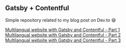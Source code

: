 ## Gatsby + Contentful

Simple repository related to my blog post on Dev.to :smile:

[Multilangual website with Gatsby and Contentful - Part 1](https://dev.to/louisbertin/multilangual-website-with-gatsby-and-contentful-part-1-57ag) <br/>
[Multilangual website with Gatsby and Contentful - Part 2](https://dev.to/louisbertin/multilingual-website-with-gatsby-and-contentful-part-2-25pf) <br/>
[Multilangual website with Gatsby and Contentful - Part 3](https://dev.to/louisbertin/multilingual-website-with-gatsby-and-contentful-part-3-41ki)
